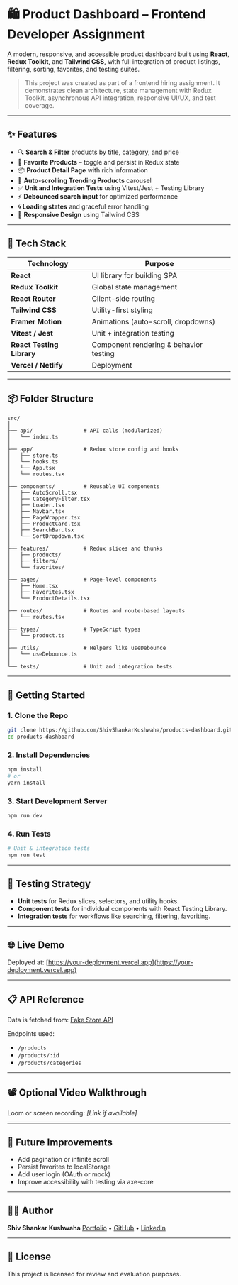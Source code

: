 # 🛍️ Product Dashboard – Frontend Developer Assignment

A modern, responsive, and accessible product dashboard built using **React**, **Redux Toolkit**, and **Tailwind CSS**, with full integration of product listings, filtering, sorting, favorites, and testing suites.

> This project was created as part of a frontend hiring assignment. It demonstrates clean architecture, state management with Redux Toolkit, asynchronous API integration, responsive UI/UX, and test coverage.

---

## ✨ Features

- 🔍 **Search & Filter** products by title, category, and price
- 💖 **Favorite Products** – toggle and persist in Redux state
- 📦 **Product Detail Page** with rich information
- 🔁 **Auto-scrolling Trending Products** carousel
- ✅ **Unit and Integration Tests** using Vitest/Jest + Testing Library
- ⚡ **Debounced search input** for optimized performance
- 🌀 **Loading states** and graceful error handling
- 🎨 **Responsive Design** using Tailwind CSS

---

## 🧰 Tech Stack

| Technology         | Purpose                                |
|--------------------|----------------------------------------|
| **React**          | UI library for building SPA            |
| **Redux Toolkit**  | Global state management                |
| **React Router**   | Client-side routing                    |
| **Tailwind CSS**   | Utility-first styling                  |
| **Framer Motion**  | Animations (auto-scroll, dropdowns)    |
| **Vitest / Jest**  | Unit + integration testing             |
| **React Testing Library** | Component rendering & behavior testing |
| **Vercel / Netlify** | Deployment                           |

---

## 📦 Folder Structure

```
src/
│
├── api/                # API calls (modularized)
│   └── index.ts
│
├── app/                # Redux store config and hooks
│   ├── store.ts
│   └── hooks.ts
│   └── App.tsx
│   └── routes.tsx
│
├── components/         # Reusable UI components
│   ├── AutoScroll.tsx
│   ├── CategoryFilter.tsx
│   ├── Loader.tsx
│   ├── Navbar.tsx
│   ├── PageWrapper.tsx
│   ├── ProductCard.tsx
│   ├── SearchBar.tsx
│   └── SortDropdown.tsx
│
├── features/           # Redux slices and thunks
│   ├── products/
│   ├── filters/
│   └── favorites/
│
├── pages/              # Page-level components
│   ├── Home.tsx
│   ├── Favorites.tsx
│   └── ProductDetails.tsx
│
├── routes/             # Routes and route-based layouts
│   └── routes.tsx
│
├── types/              # TypeScript types
│   └── product.ts
│
├── utils/              # Helpers like useDebounce
│   └── useDebounce.ts
│
└── tests/              # Unit and integration tests
```

---

## 🚀 Getting Started

### 1. Clone the Repo

```bash
git clone https://github.com/ShivShankarKushwaha/products-dashboard.git
cd products-dashboard
```

### 2. Install Dependencies

```bash
npm install
# or
yarn install
```

### 3. Start Development Server

```bash
npm run dev
```

### 4. Run Tests

```bash
# Unit & integration tests
npm run test
```

---

## 🧪 Testing Strategy

- **Unit tests** for Redux slices, selectors, and utility hooks.
- **Component tests** for individual components with React Testing Library.
- **Integration tests** for workflows like searching, filtering, favoriting.

---

## 🌐 Live Demo

Deployed at: [https://your-deployment.vercel.app](https://your-deployment.vercel.app)

---

## 📋 API Reference

Data is fetched from: [Fake Store API](https://fakestoreapi.com/)

Endpoints used:
- `/products`
- `/products/:id`
- `/products/categories`

---

## 📽️ Optional Video Walkthrough

Loom or screen recording: *[Link if available]*

---

## 📌 Future Improvements

- Add pagination or infinite scroll
- Persist favorites to localStorage
- Add user login (OAuth or mock)
- Improve accessibility with testing via axe-core

---

## 👨‍💻 Author

**Shiv Shankar Kushwaha**
[Portfolio](https://shivshankar.vercel.app) • [GitHub](https://github.com/ShivShankarKushwaha) • [LinkedIn](https://www.linkedin.com/in/shivshankarkushwaha/)

---

## 📃 License

This project is licensed for review and evaluation purposes.
